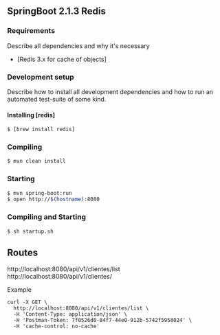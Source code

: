 ## SpringBoot 2.1.3 Redis


### Requirements
Describe all dependencies and why it's necessary
* [Redis 3.x for cache of objects]

### Development setup
Describe how to install all development dependencies and how to run an automated test-suite of some kind. 

#### Installing [redis]
```sh
$ [brew install redis]
```

### Compiling 
```sh
$ mvn clean install
```

### Starting 
```sh
$ mvn spring-boot:run
$ open http://$(hostname):8080
```

### Compiling and Starting
```sh
$ sh startup.sh
```
## Routes
http://localhost:8080/api/v1/clientes/list
http://localhost:8080/api/v1/clientes/

Example 
```
curl -X GET \
  http://localhost:8080/api/v1/clientes/list \
  -H 'Content-Type: application/json' \
  -H 'Postman-Token: 7f0526d0-84f7-44e0-912b-5742f5958024' \
  -H 'cache-control: no-cache'
  ```
